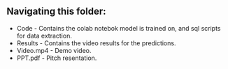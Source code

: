 ## Navigating this folder:
- Code - Contains the colab notebok model is trained on, and sql scripts for data extraction.
- Results - Contains the video results for the predictions.
- Video.mp4 - Demo video.
- PPT.pdf - Pitch resentation.
